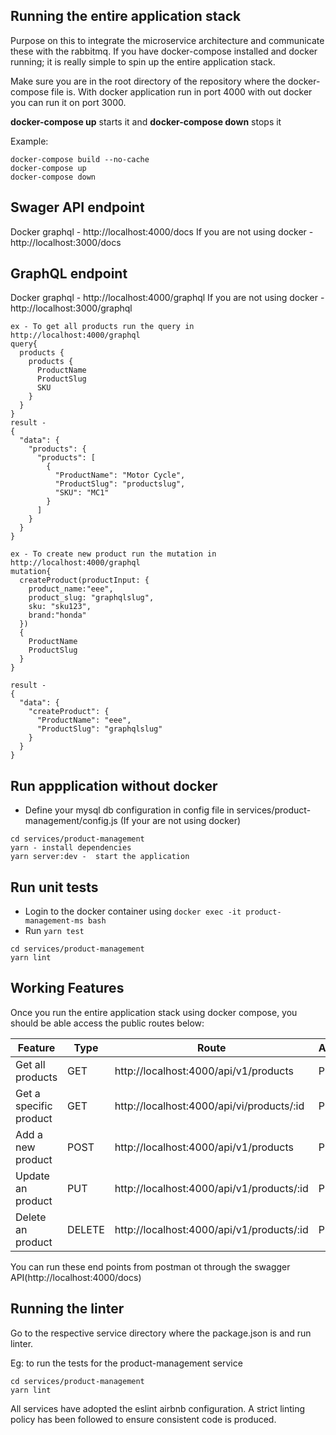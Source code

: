 ## Running the entire application stack
Purpose on this to integrate the microservice architecture and communicate these with the rabbitmq. 
If you have docker-compose installed and docker running; it is really simple to spin up the entire application stack.

Make sure you are in the root directory of the repository where the docker-compose file is.
With docker application run in port 4000 with out docker you can run it on port 3000.

**docker-compose up** starts it and **docker-compose down** stops it

Example:

```
docker-compose build --no-cache
docker-compose up
docker-compose down

```

## Swager API endpoint
Docker graphql - http://localhost:4000/docs
If you are not using docker - http://localhost:3000/docs

## GraphQL endpoint
Docker graphql - http://localhost:4000/graphql
If you are not using docker - http://localhost:3000/graphql


```
ex - To get all products run the query in   http://localhost:4000/graphql
query{
  products {
    products {
      ProductName
      ProductSlug
      SKU
    }
  }
}
result - 
{
  "data": {
    "products": {
      "products": [
        {
          "ProductName": "Motor Cycle",
          "ProductSlug": "productslug",
          "SKU": "MC1"
        }
      ]
    }
  }
}

ex - To create new product run the mutation in   http://localhost:4000/graphql
mutation{
  createProduct(productInput: {
    product_name:"eee",
    product_slug: "graphqlslug",
    sku: "sku123",
    brand:"honda"
  })
  {
  	ProductName
    ProductSlug
  }
}

result - 
{
  "data": {
    "createProduct": {
      "ProductName": "eee",
      "ProductSlug": "graphqlslug"
    }
  }
}

```

## Run appplication without docker
* Define your mysql db configuration in config file in services/product-management/config.js (If your are not using docker)
```
cd services/product-management
yarn - install dependencies
yarn server:dev -  start the application
```


## Run unit tests
* Login to the docker container using `docker exec -it product-management-ms bash`
* Run `yarn test`

```
cd services/product-management
yarn lint
```


## Working Features

Once you run the entire application stack using docker compose, you should be able access the public routes below:

Feature | Type | Route | Access
------------ | ------------- | ------------- | -------------
Get all products | GET | http://localhost:4000/api/v1/products | Public
Get a specific product | GET | http://localhost:4000/api/vi/products/:id | Public
Add a new product | POST | http://localhost:4000/api/v1/products | Public
Update an product | PUT | http://localhost:4000/api/v1/products/:id | Public
Delete an product | DELETE | http://localhost:4000/api/v1/products/:id | Public

You can run these end points from postman ot through the swagger API(http://localhost:4000/docs)


## Running the linter

Go to the respective service directory where the package.json is and run linter.

Eg: to run the tests for the product-management service

```
cd services/product-management
yarn lint
```

All services have adopted the eslint airbnb configuration. A strict linting policy has been followed to ensure consistent code is produced.


